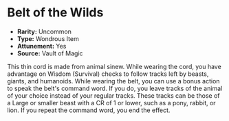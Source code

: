 # Belt of the Wilds

- **Rarity:** Uncommon
- **Type:** Wondrous Item
- **Attunement:** Yes
- **Source:** Vault of Magic

This thin cord is made from animal sinew. While wearing the cord, you have advantage on Wisdom (Survival) checks to follow tracks left by beasts, giants, and humanoids. While wearing the belt, you can use a bonus action to speak the belt's command word. If you do, you leave tracks of the animal of your choice instead of your regular tracks. These tracks can be those of a Large or smaller beast with a CR of 1 or lower, such as a pony, rabbit, or lion. If you repeat the command word, you end the effect.
